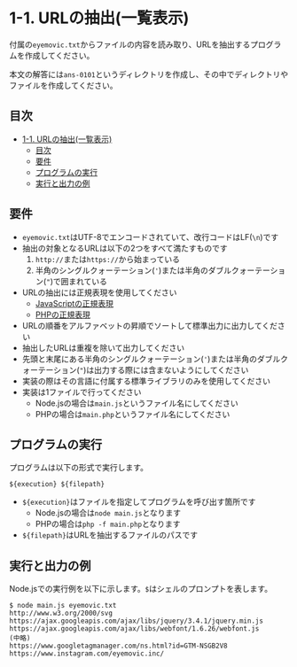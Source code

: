 # 1-1. URLの抽出(一覧表示)
付属の`eyemovic.txt`からファイルの内容を読み取り、URLを抽出するプログラムを作成してください。

本文の解答には`ans-0101`というディレクトリを作成し、その中でディレクトリやファイルを作成してください。

## 目次
- [1-1. URLの抽出(一覧表示)](#1-1-urlの抽出一覧表示)
  - [目次](#目次)
  - [要件](#要件)
  - [プログラムの実行](#プログラムの実行)
  - [実行と出力の例](#実行と出力の例)

## 要件
- `eyemovic.txt`はUTF-8でエンコードされていて、改行コードはLF(`\n`)です
- 抽出の対象となるURLは以下の2つをすべて満たすものです
  1. `http://`または`https://`から始まっている
  2. 半角のシングルクォーテーション(`'`)または半角のダブルクォーテーション(`"`)で囲まれている
- URLの抽出には正規表現を使用してください
    - [JavaScriptの正規表現](https://developer.mozilla.org/ja/docs/Web/JavaScript/Guide/Regular_expressions)
    - [PHPの正規表現](https://www.php.net/manual/ja/book.pcre.php)
- URLの順番をアルファベットの昇順でソートして標準出力に出力してください
- 抽出したURLは重複を除いて出力してください
- 先頭と末尾にある半角のシングルクォーテーション(`'`)または半角のダブルクォーテーション(`"`)は出力する際には含まないようにしてください
- 実装の際はその言語に付属する標準ライブラリのみを使用してください
- 実装は1ファイルで行ってください
  - Node.jsの場合は`main.js`というファイル名にしてください
  - PHPの場合は`main.php`というファイル名にしてください

## プログラムの実行
プログラムは以下の形式で実行します。

```
${execution} ${filepath}
```

- `${execution}`はファイルを指定してプログラムを呼び出す箇所です
    - Node.jsの場合は`node main.js`となります
    - PHPの場合は`php -f main.php`となります
- `${filepath}`はURLを抽出するファイルのパスです


## 実行と出力の例
Node.jsでの実行例を以下に示します。`$`はシェルのプロンプトを表します。

```
$ node main.js eyemovic.txt
http://www.w3.org/2000/svg
https://ajax.googleapis.com/ajax/libs/jquery/3.4.1/jquery.min.js
https://ajax.googleapis.com/ajax/libs/webfont/1.6.26/webfont.js
(中略)
https://www.googletagmanager.com/ns.html?id=GTM-NSGB2V8
https://www.instagram.com/eyemovic.inc/
```